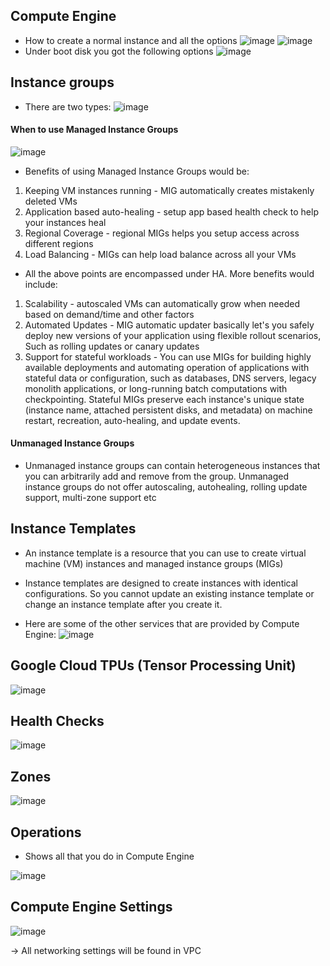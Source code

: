 ## Compute Engine
- How to create a normal instance and all the options
![image](https://user-images.githubusercontent.com/43883264/179421954-d2aa7577-749d-4952-ace1-1253f0db82c6.png)
![image](https://user-images.githubusercontent.com/43883264/179421976-33f551c9-a280-4b17-9eec-0fdbccd9e12f.png)
- Under boot disk you got the following options
![image](https://user-images.githubusercontent.com/43883264/179421982-c90ad847-8436-4d3c-bece-6240976f7737.png)

## Instance groups
- There are two types:
![image](https://user-images.githubusercontent.com/43883264/179422076-629333c9-40bc-46f2-a9c3-d8b40075954d.png)
#### When to use Managed Instance Groups
![image](https://user-images.githubusercontent.com/43883264/179422091-11830668-c4d1-4867-b135-5ce32ebb842f.png)
- Benefits of using Managed Instance Groups would be:
1. Keeping VM instances running - MIG automatically creates mistakenly deleted VMs
2. Application based auto-healing - setup app based health check to help your instances heal
3. Regional Coverage - regional MIGs helps you setup access across different regions
4. Load Balancing - MIGs can help load balance across all your VMs
- All the above points are encompassed under HA. More benefits would include:
1. Scalability - autoscaled VMs can automatically grow when needed based on demand/time and other factors
2. Automated Updates - MIG automatic updater basically let's you safely deploy new versions of your application using flexible rollout scenarios, Such as rolling updates or canary updates
3. Support for stateful workloads - You can use MIGs for building highly available deployments and automating operation of applications with stateful data or configuration, such as databases, DNS servers, legacy monolith applications, or long-running batch computations with checkpointing. Stateful MIGs preserve each instance's unique state (instance name, attached persistent disks, and metadata) on machine restart, recreation, auto-healing, and update events.

#### Unmanaged Instance Groups
- Unmanaged instance groups can contain heterogeneous instances that you can arbitrarily add and remove from the group. Unmanaged instance groups do not offer autoscaling, autohealing, rolling update support, multi-zone support etc

## Instance Templates 
- An instance template is a resource that you can use to create virtual machine (VM) instances and managed instance groups (MIGs)
- Instance templates are designed to create instances with identical configurations. So you cannot update an existing instance template or change an instance template after you create it.

- Here are some of the other services that are provided by Compute Engine:
![image](https://user-images.githubusercontent.com/43883264/179422516-52f517b1-4e9b-4dd3-9ac7-cc92c5030066.png)

## Google Cloud TPUs (Tensor Processing Unit)
![image](https://user-images.githubusercontent.com/43883264/179422537-2fc564d6-2363-4c31-aac8-0750127155e3.png)

## Health Checks
![image](https://user-images.githubusercontent.com/43883264/179422586-cb7b74c8-f8f5-47a2-9acb-fae0e81bda63.png)

## Zones
![image](https://user-images.githubusercontent.com/43883264/179422597-0e67420d-a5c5-4957-9ec2-d35da13d859d.png)

## Operations
- Shows all that you do in Compute Engine

![image](https://user-images.githubusercontent.com/43883264/179422616-414901fc-d512-44d7-a266-e58836d86b0a.png)

## Compute Engine Settings
![image](https://user-images.githubusercontent.com/43883264/179422641-599fdf41-7cd2-46b6-88ec-47d9393dc25e.png)

-> All networking settings will be found in VPC
